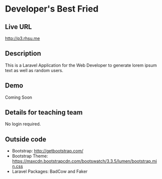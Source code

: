 # Developer's Best Fried

## Live URL
<http://p3.rhsu.me>

## Description
This is a Laravel Application for the Web Developer to generate lorem ipsum text as well as random users. 

## Demo
Coming Soon

## Details for teaching team
No login required. 


## Outside code
* Bootstrap: http://getbootstrap.com/
* Bootstrap Theme: https://maxcdn.bootstrapcdn.com/bootswatch/3.3.5/lumen/bootstrap.min.css
* Laravel Packages: BadCow and Faker